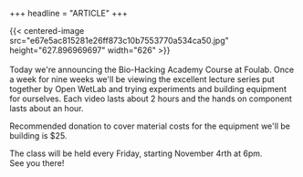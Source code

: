 +++
headline = "ARTICLE"
+++

{{< centered-image src="e67e5ac815281e26ff873c10b7553770a534ca50.jpg" height="627.896969697" width="626" >}}
</br>
</br>
Today we're announcing the Bio-Hacking Academy Course at Foulab. Once a week for nine weeks we'll be viewing the excellent lecture series put together by Open WetLab and trying experiments and building equipment for ourselves. Each video lasts about 2 hours and the hands on component lasts about an hour.

Recommended donation to cover material costs for the equipment we'll be building is $25.

The class will be held every Friday, starting November 4rth at 6pm.  
See you there!
